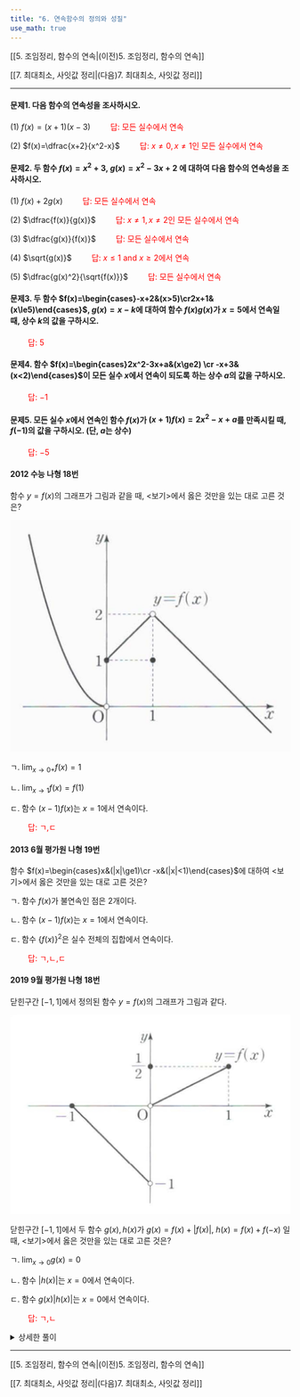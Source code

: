 ```yaml
---
title: "6. 연속함수의 정의와 성질"
use_math: true
---
```

[[5. 조임정리, 함수의 연속|(이전)5. 조임정리, 함수의 연속]]

[[7. 최대최소, 사잇값 정리|(다음)7. 최대최소, 사잇값 정리]]

***

#### 문제1. 다음 함수의 연속성을 조사하시오.

(1) $f(x)=(x+1)(x-3)$
<span style="color: red;">$\qquad$답: 모든 실수에서 연속</span>

(2) $f(x)=\dfrac{x+2}{x^2-x}$
<span style="color: red;">$\qquad$답: $x\ne0, x\ne1$인 모든 실수에서 연속</span>

#### 문제2. 두 함수 $f(x)=x^2+3,\ g(x)=x^2-3x+2$ 에 대하여 다음 함수의 연속성을 조사하시오.

(1) $f(x)+2g(x)$
<span style="color: red;">$\qquad$답: 모든 실수에서 연속</span>

(2) $\dfrac{f(x)}{g(x)}$
<span style="color: red;">$\qquad$답: $x\ne1, x\ne2$인 모든 실수에서 연속</span>

(3) $\dfrac{g(x)}{f(x)}$
<span style="color: red;">$\qquad$답: 모든 실수에서 연속</span>

(4) $\sqrt{g(x)}$
<span style="color: red;">$\qquad$답: $x\le1\text{ and } x\ge2$에서 연속</span>

(5) $\dfrac{g(x)^2}{\sqrt{f(x)}}$
<span style="color: red;">$\qquad$답: 모든 실수에서 연속</span>

#### 문제3. 두 함수 $f(x)=\begin{cases}-x+2&(x>5)\cr2x+1&(x\le5)\end{cases}$, $g(x)=x-k$에 대하여 함수 $f(x)g(x)$가 $x=5$에서 연속일 때, 상수 $k$의 값을 구하시오.
<span style="color: red;">$\qquad$답: $5$</span>

#### 문제4. 함수 $f(x)=\begin{cases}2x^2-3x+a&(x\ge2) \cr -x+3&(x<2)\end{cases}$이 모든 실수 $x$에서 연속이 되도록 하는 상수 $a$의 값을 구하시오.
<span style="color: red;">$\qquad$답: $-1$</span>

#### 문제5. 모든 실수 $x$에서 연속인 함수 $f(x)$가 $(x+1)f(x)=2x^2-x+a$를 만족시킬 때, $f(-1)$의 값을 구하시오. (단, $a$는 상수)
<span style="color: red;">$\qquad$답: $-5$</span>

#### 2012 수능 나형 18번

함수 $y=f(x)$의 그래프가 그림과 같을 때, $<$보기$>$에서 옳은 것만을 있는 대로 고른 것은?

<img src="/assets/two cs/모고6.jpg"/>

ㄱ. $\displaystyle\lim_{x\to0+}f(x)=1$

ㄴ. $\displaystyle\lim_{x\to1}f(x)=f(1)$

ㄷ. 함수 $(x-1)f(x)$는 $x=1$에서 연속이다.

<span style="color: red;">$\qquad$답: ㄱ,ㄷ</span>

#### 2013 6월 평가원 나형 19번

함수 $f(x)=\begin{cases}x&(|x|\ge1)\cr -x&(|x|<1)\end{cases}$에 대하여 $<$보기$>$에서 옳은 것만을 있는 대로 고른 것은?

ㄱ. 함수 $f(x)$가 불연속인 점은 2개이다.

ㄴ. 함수 $(x-1)f(x)$는 $x=1$에서 연속이다.

ㄷ. 함수 $\{f(x)\}^2$은 실수 전체의 집합에서 연속이다.

<span style="color: red;">$\qquad$답: ㄱ,ㄴ,ㄷ</span>

#### 2019 9월 평가원 나형 18번

닫힌구간 $[-1, 1]$에서 정의된 함수 $y=f(x)$의 그래프가 그림과 같다.

<img src="/assets/two cs/모고7.jpg"/>

닫힌구간 $[-1, 1]$에서 두 함수 $g(x), h(x)$가 $g(x)=f(x)+|f(x)|$, $h(x)=f(x)+f(-x)$ 일 때, $<$보기$>$에서 옳은 것만을 있는 대로 고른 것은?

ㄱ. $\displaystyle\lim_{x\to0}g(x)=0$

ㄴ. 함수 $|h(x)|$는 $x=0$에서 연속이다.

ㄷ. 함수 $g(x)|h(x)|$는 $x=0$에서 연속이다.

<span style="color: red;">$\qquad$답: ㄱ,ㄴ</span>
<details>
    <summary>상세한 풀이</summary>
    <p><img src="/assets/two cs/상세풀이19.jpg"/></p>
</details>


***

[[5. 조임정리, 함수의 연속|(이전)5. 조임정리, 함수의 연속]]

[[7. 최대최소, 사잇값 정리|(다음)7. 최대최소, 사잇값 정리]]